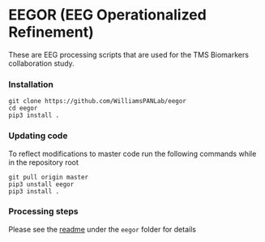 # EEGOR (EEG Operationalized Refinement)

These are EEG processing scripts that are used for the TMS Biomarkers collaboration study.

### Installation

```
git clone https://github.com/WilliamsPANLab/eegor
cd eegor
pip3 install .
```

### Updating code

To reflect modifications to master code run the following commands while in the repository root

```
git pull origin master
pip3 unstall eegor
pip3 install .
```

### Processing steps

Please see the [readme](eegor#toc) under the `eegor` folder for details
